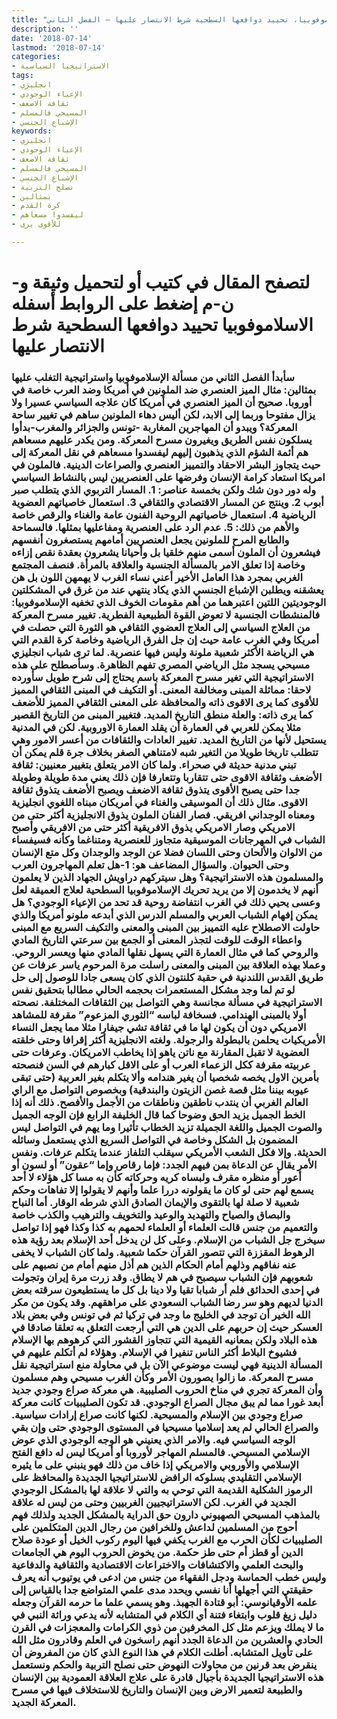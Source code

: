 ```yaml
---
title: "الاسلاموفوبيا، تحييد دوافعها السطحية شرط الانتصار عليها – الفصل الثاني"
description: ''
date: '2018-07-14'
lastmod: '2018-07-14'
categories:
- الاستراتيجيا السياسية
tags:
- انجليزي
- الإعياء الوجودي
- ثقافة الاضعف
- المسيحي فالمسلم
- الإشباع الجنسي
keywords:
- انجليزي
- الإعياء الوجودي
- ثقافة الاضعف
- المسيحي فالمسلم
- الإشباع الجنسي
- نصلح التربية
- بمثالين
- كرة القدم
- ليفسدوا مسعاهم
- للأقوى يرى

---
```

# **لتصفح المقال في كتيب أو لتحميل وثيقة و-ن-م إضغط على الروابط أسفله** **الاسلاموفوبيا تحييد دوافعها السطحية شرط الانتصار عليها**

### سأبدأ الفصل الثاني من مسألة الإسلاموفوبيا واستراتيجية التغلب عليها بمثالين: مثال الميز العنصري ضد الملونين في أمريكا وضد العرب خاصة في أوروبا. صحيح أن الميز العنصري في أمريكا كان علاجه السياسي عسيرا ولا يزال مفتوحا وربما إلى الابد، لكن أليس دهاء الملونين ساهم في تغيير ساحة المعركة؟ ويبدو أن المهاجرين المغاربة -تونس والجزائر والمغرب-بدأوا يسلكون نفس الطريق ويغيرون مسرح المعركة. ومن يكدر عليهم مسعاهم هم أئمة الشؤم الذي يذهبون إليهم ليفسدوا مسعاهم في نقل المعركة إلى حيث يتجاوز البشر الاحقاد والتمييز العنصري والصراعات الدينية. فالملون في امريكا استعاد كرامة الإنسان وفرضها على العنصريين ليس بالنشاط السياسي وله دور دون شك ولكن بخمسة عناصر: 1. المسار التربوي الذي يتطلب صبر أبوب 2. وينتج عن المسار الاقتصادي والثقافي 3. استعمال خاصياتهم العضوية الرياضية 4. استعمال خاصياتهم الروحية الفنون عامة والغناء والرقص خاصة والأهم من ذلك: 5. عدم الرد على العنصرية ومفاعليها بمثلها. فالسماحة والطابع المرح للملونين يجعل العنصريين أمامهم يستصغرون أنفسهم فيشعرون أن الملون أسمى منهم خلقيا بل وأحيانا يشعرون بعقدة نقص إزاءه وخاصة إذا تعلق الامر بالمسألة الجنسية والعلاقة بالمرأة. فنصف المجتمع الغربي بمجرد هذا العامل الأخير أعني نساء الغرب لا يهمهن اللون بل هن يعشقنه ويطلبن الإشباع الجنسي الذي يكاد ينتهي عند من غرق في المشكلتين الوجوديتين اللتين اعتبرهما من أهم مقومات الخوف الذي تخفيه الإسلاموفوبيا: فالمنشطات الجنسية لا تعوض القوة الطبيعية الفطرية. تغيير مسرح المعركة من العلاج السياسي إلى العلاج العضوي الثقافي هو الثورة التي حصلت في أمريكا وفي الغرب عامة حيث إن جل الفرق الرياضية وخاصة كرة القدم التي هي الرياضة الأكثر شعبية ملونة وليس فيها عنصرية. لما ترى شباب انجليزي مسيحي يسجد مثل الرياضي المصري تفهم الظاهرة. وسأصطلح على هذه الاستراتيجية التي تغير مسرح المعركة باسم يحتاج إلى شرح طويل سأورده لاحقا: مماثلة المبنى ومخالفة المعنى. أو التكيف في المبنى الثقافي المميز للأقوى كما يرى الاقوى ذاته والمحافظة على المعنى الثقافي المميز للأضعف كما يرى ذاته: والعلة منطق التاريخ المديد. فتغيير المبنى من التاريخ القصير مثلا يمكن للعربي في العمارة أن يقلد العمارة الاوروبية. لكن في المدنية يستحيل لأنها من التاريخ المديد. تغيير العادات والثقافات من أعسر الامور وهي تتطلب تاريخا طويلا من التغير شبه لامتناهي الصغر بخلاف جرة قلم يمكن أن تبني مدنية حديثة في صحراء. ولما كان الامر يتعلق بتغيير معنيين: ثقافة الأضعف وثقافة الاقوى حتى تتقاربا وتتعارفا فإن ذلك يعني مدة طويلة وطويلة جدا حتى يصبح الأقوى يتذوق ثقافة الاضعف ويصبح الأضعف يتذوق ثقافة الاقوى. مثال ذلك أن الموسيقى والغناء في أمريكان مبناه اللغوي انجليزية ومعناه الوجداني افريقي. فصار الفنان الملون يذوق الانجليزية أكثر حتى من الامريكي وصار الامريكي يذوق الافريقية أكثر حتى من الافريقي وأصبح الشباب في المهرجانات الموسيقية متجاوز للعنصرية ومتناغما وكأنه فسيفساء من الالوان والألحان وحتى اللسان فضلا عن الوجد والوجدان وكل متع الإنسان وحتى الحيوان. والسؤال المضاعف هو: 1-هل تعلم المهاجرون العرب والمسلمون هذه الاستراتيجية؟ وهل سيتركهم دراويش الجهاد الذين لا يعلمون أنهم لا يخدمون إلا من يريد تحريك الإسلاموفوبيا السطحية لعلاج العميقة لعل وعسى يحيي ذلك في الغرب انتفاضة روحية قد تحد من الإعياء الوجودي؟ هل يمكن إفهام الشباب العربي والمسلم الدرس الذي أبدعه ملونو أمريكا والذي حاولت الاصطلاح عليه التمييز بين المبنى والمعنى والتكيف السريع مع المبنى واعطاء الوقت للوقت لتجذر المعنى أو الجمع بين سرعتي التاريخ المادي والروحي كما في مثال العمارة التي يسهل نقلها المادي منها ويعسر الروحي. وعملا بهذه العلاقة بين المبنى والمعنى راسلت مرة المرحوم ياسر عرفات عن طريق القدس اللندنية في حقبة كلنتون الذي كان يسعى جادا للوصول إلى حل لو تم لما وجد مشكل المستعمرات بحجمه الحالي مطالبا بتحقيق نفس الاستراتيجية في مسألة مجانسة وهي التواصل بين الثقافات المختلفة. نصحته أولا بالمبنى الهندامي. فسخافة لباسه “الثوري المزعوم” مقرفة للمشاهد الامريكي دون أن يكون لها ما في ثقافة تشي جيفارا مثلا مما يجعل النساء الأمريكيات يحلمن بالبطولة والرجولة. ولغته الانجليزية أكثر إقرافا وحتى خلقته العضوية لا تقبل المقارنة مع ناتن ياهو إذا يخاطب الامريكان. وعرفات حتى عربيته مقرفة ككل الزعماء العرب أو على الاقل كبارهم في السن فنصحته بأمرين الاول يخصه شخصيا أن يغير هندامه وألا يتكلم بغير العربية (حتى تبقى عيوبه بيننا مثل قصة غصن الزيتون والبندقية) وبخصوص التواصل مع الراي العالم الغربي أن ينتدب ناطقين وناطقات من الأجمل والأفصح. ذلك أنه إذا الخط الجميل يزيد الحق وضوحا كما قال الخليفة الرابع فإن الوجه الجميل والصوت الجميل واللغة الجميلة تزيد الخطاب تأثيرا وما يهم في التواصل ليس المضمون بل الشكل وخاصة في التواصل السريع الذي يستعمل وسائله الحديثة. وإلا فكل الشعب الأمريكي سيقلب التلفاز عندما يتكلم عرفات. ونفس الأمر يقال عن الدعاة بمن فيهم الجدد: فإما رقاص وإما “عقون” أو لسون أو أعور أو منظره مقرف ولبساه كريه وحركاته كأن به مسا كل هؤلاء لا أحد يسمع لهم حتى لو كان ما يقولونه دررا علما وأنهم لا يقولوا إلا تفاهات وحكم شعبية لا صلة لها بالتقوى والإيمان الصادق الذي شرطه الوقار. أما النباح والبصاق والصياح والتهديد والوعيد والتخويف والترهيب والكذب خاصة والتعميم من جنس قالت العلماء أو العلماء لحمهم به كذا وكذا فهو إذا تواصل سيخرج جل الشباب من الإسلام. وعلى كل لن يدخل أحد الإسلام بعد رؤية هذه الرهوط المقززة التي تتصور القرآن حكما شعبية. ولما كان الشباب لا يخفى عنه نفاقهم وذلهم أمام الحكام الذين هم أذل منهم أمام من نصبهم على شعوبهم فإن الشباب سيصبح في هم لا يطاق. وقد زرت مرة إيران وتجولت في إحدى الحدائق فلم أر شبابا تقيا ولا دينا بل كل ما يستطيعون سرقته بعض الدنيا لديهم وهو سر رضا الشباب السعودي على مراهقهم. وقد يكون من مكر الله الخير أن توجد في الخليج ما وجد في تركيا ثم في تونس وفي بعض بلاد العسكر حيث إن حربهم على الدين هي التي أرجعت التعلق به تعلقا صادقا في هذه البلاد ولكن بمعانيه القيمية التي تتجاوز القشور التي كرهوهم بها الإسلام فشيوخ البلاط أكثر الناس تنفيرا في الإسلام. وهؤلاء لم أتكلم عليهم في المسألة الدينية فهي ليست موضوعي الآن بل في محاولة منع استراتيجية نقل مسرح المعركة. ما زالوا يصورون الأمر وكأن الغرب مسيحي وهم مسلمون وأن المعركة تجري في مناخ الحروب الصليبية. هي معركة صراع وجودي جديد أبعد غورا مما لم يبق مجال الصراع الوجودي. قد تكون الصليبيات كانت معركة صراع وجودي بين الإسلام والمسيحية. لكنها كانت صراع إرادات سياسية. والصراع الحالي لم يعد إسلاميا مسيحيا في المستوى الوجودي حتى وإن بقي الوجه السياسي فيه. والامر الذي يعنيني هو الوجه الوجودي الذي عوض الإسلامي المسيحي. فالمسلم المهاجر لأوروبا أو أمريكا ليس له دافع الفتح الإسلامي والأوروبي والامريكي إذا خاف من ذلك فهو ينبني على ما يثيره الإسلامي التقليدي بسلوكه الرافض للاستراتيجيا الجديدة والمحافظ على الرموز الشكلية القديمة التي توحي به والتي لا علاقة لها بالمشكل الوجودي الجديد في الغرب. لكن الاستراتيجيين الغربيين وحتى من ليس له علاقة بالمذهب المسيحي الصهيوني دارون حق الدراية بالمشكل الجديد ولذلك فهم أحوج من المسلمين لداعش وللخرافين من رجال الدين المتكلمين على الصليبيات لكأن الحرب مع الغرب يكفي فيها اليوم ركوب الخيل أو عودة صلاح الدين أو قطز أم حتى طز حكمة. من يخوض الحروب اليوم هي الجامعات والبحث العلمي والاكتشافات والاختراعات الاقتصادية والثقافية والدفاعية وليس خطب الحماسة ودجل الفقهاء من جنس من ادعى في يوتيوب أنه يعرف حقيقتي التي أجهلها أنا نفسي ويحدد مدى علمي المتواضع جدا بالقياس إلى علمه الأوقيانوسي: أبو قتادة الجهبذ. وهو يسمي علما ما حرمه القرآن وجعله دليل زيغ قلوب وابتغاء فتنة أي الكلام في المتشابه لأنه يدعي وراثة النبي في ما لا يملك ويزعم مثل كل المخرفين من ذوي الكرامات والمعجزات في القرن الحادي والعشرين من الدعاة الجدد أنهم راسخون في العلم وقادرون مثل الله على تأويل المتشابه. أطلت الكلام في هذا النوع الذي كان من المفروض أن ينقرض بعد قرنين من محاولات النهوض حتى نصلح التربية والحكم ونستعمل هذه الاستراتيجيا الجديدة بأجيال قادرة على علاج العلاقة العمودية بين الإنسان والطبيعة لتعمير الارض وبين الإنسان والتاريخ للاستخلاف فيها في مسرح المعركة الجديد.

###